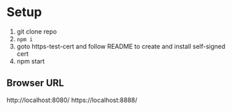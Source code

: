 #

# Setup

1. git clone repo
2. ```npm i```
3. goto https-test-cert and follow README to create and install self-signed cert
4. npm start

## Browser URL

http://localhost:8080/
https://localhost:8888/

